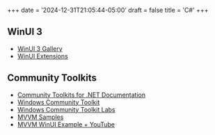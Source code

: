 +++
date = '2024-12-31T21:05:44-05:00'
draft = false
title = 'C#'
+++

## WinUI 3

* [WinUI 3 Gallery](https://github.com/microsoft/WinUI-Gallery)
* [WinUI Extensions](https://github.com/dotMorten/WinUIEx)

## Community Toolkits

* [Community Toolkits for .NET Documentation](https://learn.microsoft.com/en-ca/dotnet/communitytoolkit/)
* [Windows Community Toolkit](https://github.com/CommunityToolkit/Windows)
* [Windows Community Toolkit Labs](https://github.com/CommunityToolkit/Labs-Windows)
* [MVVM Samples](https://github.com/CommunityToolkit/MVVM-Samples)
* [MVVM WinUI Example + YouTube](https://github.com/michael-hawker/MVVMNetConfApp)